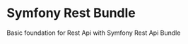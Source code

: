 Symfony Rest Bundle
========================
Basic foundation for Rest Api with Symfony Rest Api Bundle